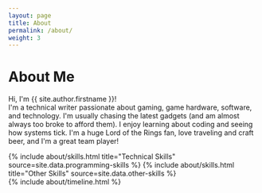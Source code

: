 ```yaml
---
layout: page
title: About
permalink: /about/
weight: 3
---
```


# **About Me**

Hi, I'm {{ site.author.firstname }}!<br>
I'm a technical writer passionate about gaming, game hardware, software, and technology. I'm usually chasing the latest gadgets (and am almost always too broke to afford them).
I enjoy learning about coding and seeing how systems tick. I'm a huge Lord of the Rings fan, love traveling and craft beer, and I'm a great team player! 

<div class="row">
{% include about/skills.html title="Technical Skills" source=site.data.programming-skills %}
{% include about/skills.html title="Other Skills" source=site.data.other-skills %}
</div>

<div class="row">
{% include about/timeline.html %}
</div>